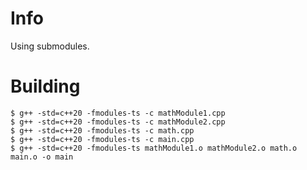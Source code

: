 # Info

Using submodules.

# Building

```shell
$ g++ -std=c++20 -fmodules-ts -c mathModule1.cpp
$ g++ -std=c++20 -fmodules-ts -c mathModule2.cpp
$ g++ -std=c++20 -fmodules-ts -c math.cpp
$ g++ -std=c++20 -fmodules-ts -c main.cpp
$ g++ -std=c++20 -fmodules-ts mathModule1.o mathModule2.o math.o main.o -o main
```
